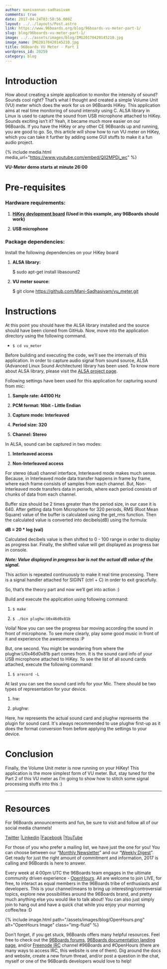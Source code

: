 ```yaml
---
author: manivannan-sadhasivam
comments: true
date: 2017-04-24T03:50:56.000Z
layout: ../../layouts/Post.astro
link: https://www.96boards.org/blog/96boards-vu-meter-part-1/
slug: blog/96boards-vu-meter-part-1/
image: ../../assets/images/blog/IMG20170420145210.jpg
image_name: IMG20170420145210.jpg
title: 96Boards VU Meter - Part 1
wordpress_id: 20259
category: blog
---
```


# **Introduction**

How about creating a simple application to monitor the intensity of sound? Sounds cool right? That’s what I thought and created a simple Volume Unit (VU) meter which does the work for us on 96Boards HiKey. This application aims at real time monitoring of sound intensity using C. ALSA library in Linux is used to capture the sound from USB microphone attached to HiKey. Sounds exciting isn’t it? Yeah, it became much more easier on our 96Boards. If you have the HiKey or any other CE 96Boards up and running, you are good to go. So, this article will show how to run VU meter on HiKey, which you can take it further by adding some GUI stuffs to make it a fun audio project.

{% include media.html media_url="https://www.youtube.com/embed/Qll2MPDj_wc" %}

**VU-Meter demo starts at minute 26:00**

# **Pre-requisites**

### **Hardware requirements:**

1. **[HiKey devlopment board](/product/hikey/) (Used in this example, any 96Boards should work)**

2. **USB microphone**

### **Package dependencies:**

Install the following dependencies on your HiKey board

1. **ALSA library:**

   $ sudo apt-get install libasound2

2. **VU meter source:**

   $ git clone https://github.com/Mani-Sadhasivam/vu_meter.git

# **Instructions**

At this point you should have the ALSA library installed and the source should have been cloned from GitHub. Now, move into the application directory using the following command.

- `$ cd vu_meter`

Before building and executing the code, we’ll see the internals of this application. In order to capture audio signal from sound source, ALSA (Advanced Linux Sound Architecture) library has been used. To know more about ALSA library, please visit the [ALSA project page](https://www.alsa-project.org/main/index.php/Main_Page).

Following settings have been used for this application for capturing sound from mic:

1. **Sample rate: 44100 Hz**

2. **PCM format: 16bit - Little Endian**

3. **Capture mode: Interleaved**

4. **Period size: 320**

5. **Channel: Stereo**

In ALSA, sound can be captured in two modes:

1. **Interleaved access**

2. **Non-Interleaved access**

For stereo (dual) channel interface, Interleaved mode makes much sense. Because, in Interleaved mode data transfer happens in frame by frame, where each frame consists of samples from each channel. But, Non-Interleaved mode transfers data in periods, where each period consists of chunks of data from each channel.

Buffer size should be 2 times greater than the period size, in our case it is 640. After getting data from Microphone for 320 periods, RMS (Root Mean Square) value of the buffer is calculated using the get_rms function. Then the calculated value is converted into decibels(dB) using the formula:

**dB = 20 \* log (val)**

Calculated decibels value is then shifted to 0 - 100 range in order to display as progress bar. Finally, the shifted value will get displayed as progress bar in console.

_**Note: Value displayed in progress bar is not the actual dB value of the signal.**_

This action is repeated continuously to make it real time processing. There is a signal handler attached for SIGINT (ctrl + C) in order to exit gracefully.

So, that’s the theory part and now we’ll get into action :)

Build and execute the application using following command:

1. `$ make`

2. `$ ./bin plughw:U0x46d0x81b`

Voila! Now you can see the progress bar moving according the sound in front of microphone. To see more clearly, play some good music in front of it and experience the awesomeness :P

But, one second. You might be wondering from where the plughw:U0x46d0x81b part comes from. It is the sound card info of your USB microphone attached to HiKey. To see the list of all sound cards attached, execute the following command:

1. `$ arecord -L`

At last you can see the sound card info for your Mic. There should be two types of representation for your device.

1. hw:

2. plughw:

Here, hw represents the actual sound card and plughw represents the plugin for sound card. It's always recommended to use plughw first-up as it does the format conversion from before applying the settings to your device.

# **Conclusion**

Finally, the Volume Unit meter is now running on your HiKey! This application is the more simplest form of VU meter. But, stay tuned for the Part 2 of this VU meter as I’m going to show how to stitch some signal processing stuffs into this :)

---

# Resources

For 96Boards announcements and fun, be sure to visit and follow all of our social media channels!

[Twitter](https://twitter.com/96Boards) &#124;[Linkedin](https://www.linkedin.com/company/6637095?trk=tyah&trkInfo=clickedVertical%3Ashowcase%2CclickedEntityId%3A6637095%2Cidx%3A1-1-1%2CtarId%3A1483603913878%2Ctas%3A96boards) &#124;[Facebook](https://www.facebook.com/96Boards/) &#124;[YouTube](https://www.youtube.com/c/96boards)

For those of you who prefer a mailing list, we have just the one for you! You can choose between our “[Monthly Newsletter](/digest/)” and our “[Weekly Digest](/digest/)”. Get ready for just the right amount of commitment and information, 2017 is calling and 96Boards is here to answer.

Every week at 4:00pm UTC the 96Boards team engages in the ultimate community driven experience - [OpenHours](/). All are welcome to join LIVE, for free, to interact as equal members in the 96Boards tribe of enthusiasts and developers. This is your channel/means to bring up interesting/controversial topics, explore new possibilities around the 96Boards brand, and pretty much anything else you would like to talk about! You can also just simply join to hang out and have a quick chat while you enjoy your morning coffee/tea :D

{% include image.html path="/assets/images/blog/OpenHours.png" alt="OpenHours Image" class="img-fluid" %}

Don’t forget, if you get stuck, 96Boards offers many helpful resources. Feel free to check out the [96Boards forums](https://discuss.96boards.org/), [96Boards documentation landing page](https://github.com/96boards/documentation/), and/or [Freenode IRC](http://webchat.freenode.net/?channels=%2396boards) channel #96Boards and #OpenHours (there are many ways to access IRC, this website is one of them). Dig around the docs and website, create a new forum thread, and/or post a question in the chat, myself or one of the 96Boards developers would love to help!

